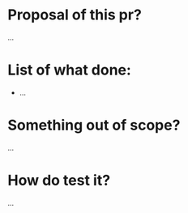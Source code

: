 # Proposal of this pr?

...

# List of what done:

- ...

# Something out of scope?

...

# How do test it?

...
